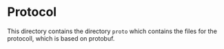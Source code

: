 # Protocol

This directory contains the directory <code>proto</code> which contains the files for the protocoll, which is based on protobuf.